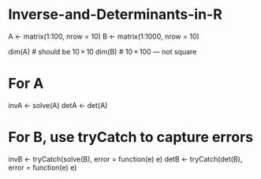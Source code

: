# Inverse-and-Determinants-in-R

A <- matrix(1:100,  nrow = 10)
B <- matrix(1:1000, nrow = 10)

dim(A)  # should be 10 × 10
dim(B)  # 10 × 100 — not square

# For A
invA <- solve(A)
detA <- det(A)


# For B, use tryCatch to capture errors
invB <- tryCatch(solve(B), error = function(e) e)
detB <- tryCatch(det(B),   error = function(e) e)

